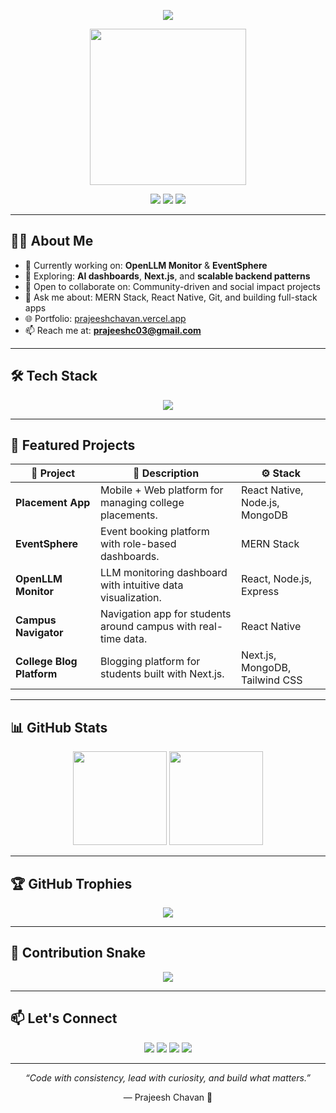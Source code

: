 <!-- Animated Intro -->
<p align="center">
  <img src="https://readme-typing-svg.herokuapp.com/?lines=Hi+👋,+I'm+Prajeesh+Chavan!;Full+Stack+Developer+🚀;Tech+Enthusiast+💡;CSE+Student+📚&center=true&width=500&height=50">
</p>

<p align="center">
  <img src="https://media.giphy.com/media/qgQUggAC3Pfv687qPC/giphy.gif" width="250" />
</p>

<p align="center">
  <a href="https://www.linkedin.com/in/prajeeshchavan/"><img src="https://img.shields.io/badge/LinkedIn-blue?logo=linkedin&style=flat-square" /></a>
  <a href="mailto:prajeeshc03@gmail.com"><img src="https://img.shields.io/badge/Email-red?logo=gmail&style=flat-square" /></a>
  <a href="https://twitter.com/prajeesh_c"><img src="https://img.shields.io/badge/Twitter-black?logo=twitter&style=flat-square" /></a>
</p>

---

## 🧑‍💻 About Me

- 🔭 Currently working on: **OpenLLM Monitor** & **EventSphere**
- 🌱 Exploring: **AI dashboards**, **Next.js**, and **scalable backend patterns**
- 👯 Open to collaborate on: Community-driven and social impact projects
- 💬 Ask me about: MERN Stack, React Native, Git, and building full-stack apps
- 🌐 Portfolio: [prajeeshchavan.vercel.app](https://prajeeshchavan.vercel.app)
- 📫 Reach me at: **prajeeshc03@gmail.com**

---

## 🛠️ Tech Stack

<p align="center">
  <img src="https://skillicons.dev/icons?i=js,java,cpp,html,css,react,nextjs,nodejs,express,mongodb,tailwind,docker,figma,git,postman" />
</p>

---

## 🚀 Featured Projects

| 🚧 Project | 🔎 Description | ⚙️ Stack |
|-----------|----------------|----------|
| **Placement App** | Mobile + Web platform for managing college placements. | React Native, Node.js, MongoDB |
| **EventSphere** | Event booking platform with role-based dashboards. | MERN Stack |
| **OpenLLM Monitor** | LLM monitoring dashboard with intuitive data visualization. | React, Node.js, Express |
| **Campus Navigator** | Navigation app for students around campus with real-time data. | React Native |
| **College Blog Platform** | Blogging platform for students built with Next.js. | Next.js, MongoDB, Tailwind CSS |

---

## 📊 GitHub Stats

<p align="center">
  <img src="https://github-readme-stats.vercel.app/api?username=prajeeshchavan&show_icons=true&theme=tokyonight" height="150" />
  <img src="https://github-readme-stats.vercel.app/api/top-langs/?username=prajeeshchavan&layout=compact&theme=tokyonight" height="150" />
</p>

---

## 🏆 GitHub Trophies

<p align="center">
  <img src="https://github-profile-trophy.vercel.app/?username=prajeeshchavan&theme=radical&no-frame=true&no-bg=true&margin-w=4" />
</p>

---

## 🐍 Contribution Snake

<p align="center">
  <img src="https://raw.githubusercontent.com/prajeeshchavan/prajeeshchavan/output/github-contribution-grid-snake.svg" />
</p>

---

## 📫 Let's Connect

<p align="center">
  <a href="https://www.linkedin.com/in/prajeeshchavan/"><img src="https://img.shields.io/badge/LinkedIn-blue?style=for-the-badge&logo=linkedin" /></a>
  <a href="mailto:prajeeshc03@gmail.com"><img src="https://img.shields.io/badge/Email-D14836?style=for-the-badge&logo=gmail&logoColor=white" /></a>
  <a href="https://twitter.com/prajeesh_c"><img src="https://img.shields.io/badge/Twitter-1DA1F2?style=for-the-badge&logo=twitter&logoColor=white" /></a>
  <a href="https://prajeeshchavan.vercel.app"><img src="https://img.shields.io/badge/Portfolio-000000?style=for-the-badge&logo=vercel&logoColor=white" /></a>
</p>

---

<p align="center"><i>“Code with consistency, lead with curiosity, and build what matters.”</i></p>
<p align="center">— Prajeesh Chavan 🚀</p>

